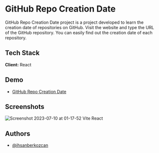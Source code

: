 # GitHub Repo Creation Date

GitHub Repo Creation Date project is a project developed to learn the creation date of repositories on GitHub. Visit the website and type the URL of the GitHub repository. You can easily find out the creation date of each repository.

## Tech Stack

**Client:** React

## Demo

- [GitHub Repo Creation Date](https://ihsanberkozcan.github.io/github-repo-creation-date/)


## Screenshots

![Screenshot 2023-07-10 at 01-17-52 Vite React](https://github.com/ihsanberkozcan/github-repo-creation-date/assets/59116996/e5fdc52b-3bec-42a1-8a97-357045570cc6)

## Authors

- [@ihsanberkozcan](https://www.github.com/ihsanberkozcan)
